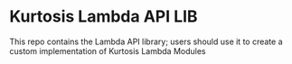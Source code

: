 Kurtosis Lambda API LIB 
=======================
This repo contains the Lambda API library; users should use it to create a custom implementation of Kurtosis Lambda Modules